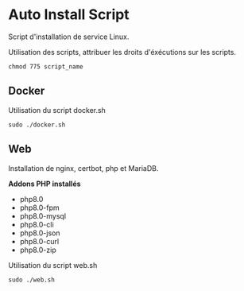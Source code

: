 # Auto Install Script
Script d'installation de service Linux.

Utilisation des scripts, attribuer les droits d'éxécutions sur les scripts.
```
chmod 775 script_name
```

## Docker
Utilisation du script docker.sh
```
sudo ./docker.sh
```

## Web
Installation de nginx, certbot, php et MariaDB.

**Addons PHP installés**
- php8.0 
- php8.0-fpm 
- php8.0-mysql 
- php8.0-cli 
- php8.0-json 
- php8.0-curl 
- php8.0-zip

Utilisation du script web.sh
```
sudo ./web.sh
```
